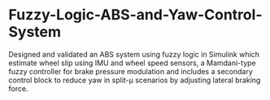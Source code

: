 # Fuzzy-Logic-ABS-and-Yaw-Control-System
Designed and validated an ABS system using fuzzy logic in Simulink which estimate wheel slip using IMU and wheel speed sensors, a Mamdani-type fuzzy controller for brake pressure modulation and includes a secondary control block to reduce yaw in split-μ scenarios by adjusting lateral braking force.
